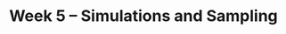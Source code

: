 ---
title: Week 5 – Simulations and Sampling
weekNumber: 5
days:
    - date: 2025-2-3
      events: 
        - name: LEC 12
          type: lecture
          title: Simulation
          url:
          html:
          podcast:
          readings:
            - name: CIT 9.3-9.4
              url: https://inferentialthinking.com/chapters/09/3/Simulation.html
          keywords: np.random.choice, replacement, np.count_nonzero, coin flipping, Monty Hall
        - name: DISC 6
          type: disc
          title: Practice Problems
          url:
    - date: 2025-2-4
      events:
        - name: HW 3
          type: hw
          title: DataFrames, Control Flow, and Probability
          url: 
        - name: SUR
          type: survey
          title: Mid-Quarter Survey
          url:
    - date: 2025-2-5
      events: 
        - name: LEC 13
          type: lecture
          title: Distributions and Sampling
          url:
          html:
          podcast:
          readings:
            - name: CIT 10.0-10.4
              url: https://inferentialthinking.com/chapters/10/Sampling_and_Empirical_Distributions.html
          keywords: probability vs. empirical distribution, SRS, .sample, parameter, statistic
        - name: QUIZ 2
          type: quiz
          title: Quiz 2 covers Lectures 7-11
    - date: 2025-2-7
      events: 
        - name: LEC 14
          type: lecture
          title: Bootstrapping and Confidence Intervals
          url:
          html:
          podcast:
          readings:
            - name: CIT 13.0-13.2
              url: https://inferentialthinking.com/chapters/13/Estimation.html
          keywords: inference, bootstrapping, resample, np.percentile, confidence interval
---